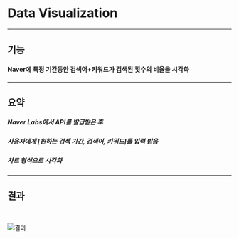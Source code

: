# Data Visualization

---

## 기능


#### Naver에 특정 기간동안 검색어+키워드가 검색된 횟수의 비율을 시각화

---

## 요약

##### Naver Labs에서 API를 발급받은 후 

##### 사용자에게 [원하는 검색 기간, 검색어, 키워드]를 입력 받음

##### 차트 형식으로 시각화


---

## 결과

<br>

![결과](https://github.com/joranzan/Web-Study/assets/106874576/9ee404e8-5353-41c4-876e-0b0dfc109fc8)
